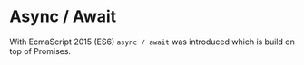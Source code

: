 # Async / Await

With EcmaScript 2015 (ES6) `async / await` was introduced which is build on top of Promises.
